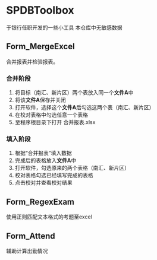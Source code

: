 # SPDBToolbox
于银行任职开发的一些小工具
本仓库中无敏感数据

## Form_MergeExcel

合并报表并检验报表。

### 合并阶段

1. 将目标（南汇、新片区）两个表放入同一个**文件A**中
2. 将该**文件A**保存并关闭
3. 打开软件，选择这个**文件A**后勾选这两个表（南汇、新片区）
4. 在校对表格中勾选任意一个表格
5. 至程序根目录下打开 合并报表.xlsx

### 填入阶段

1. 根据“合并报表”填入数据
2. 完成后的表格放入**文件A**中
3. 打开软件，勾选原来的两个表格（南汇、新片区）
4. 校对表格勾选已经填写完成的表格
5. 点击校对并查看校对结果

## Form_RegexExam

使用正则匹配文本格式的考题至excel

## Form_Attend

辅助计算出勤情况
